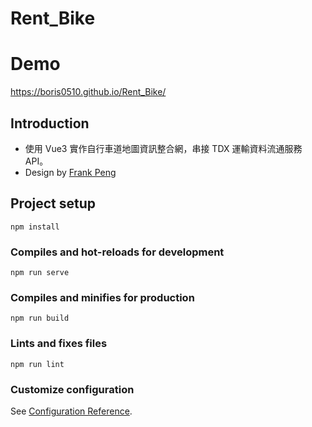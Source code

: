 # Rent_Bike

# Demo
https://boris0510.github.io/Rent_Bike/

## Introduction
* 使用 Vue3 實作自行車道地圖資訊整合網，串接 TDX 運輸資料流通服務 API。
* Design by [Frank Peng](https://www.figma.com/file/zsXftV43BjfOs07DQrGymY/Week-2---%E8%87%AA%E8%A1%8C%E8%BB%8A%E9%81%93%E5%9C%B0%E5%9C%96%E8%B3%87%E8%A8%8A%E6%95%B4%E5%90%88%E7%B6%B2?node-id=0%3A1)

## Project setup
```
npm install
```

### Compiles and hot-reloads for development
```
npm run serve
```

### Compiles and minifies for production
```
npm run build
```

### Lints and fixes files
```
npm run lint
```

### Customize configuration
See [Configuration Reference](https://cli.vuejs.org/config/).
